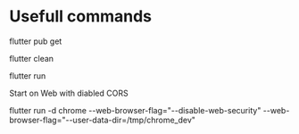 Usefull commands
================

flutter pub get

flutter clean

flutter run

Start on Web with diabled CORS

flutter run -d chrome --web-browser-flag="--disable-web-security" --web-browser-flag="--user-data-dir=/tmp/chrome_dev"
